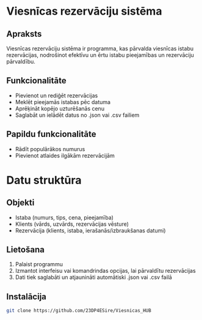 # Viesnīcas rezervāciju sistēma

## Apraksts

Viesnīcas rezervāciju sistēma ir programma, kas pārvalda viesnīcas istabu rezervācijas, nodrošinot efektīvu un ērtu istabu pieejamības un rezervāciju pārvaldību.

## Funkcionalitāte

- Pievienot un rediģēt rezervācijas
- Meklēt pieejamās istabas pēc datuma
- Aprēķināt kopējo uzturēšanās cenu
- Saglabāt un ielādēt datus no .json vai .csv failiem

## Papildu funkcionalitāte

- Rādīt populārākos numurus
- Pievienot atlaides ilgākām rezervācijām

# Datu struktūra

## Objekti

- Istaba (numurs, tips, cena, pieejamība)
- Klients (vārds, uzvārds, rezervācijas vēsture)
- Rezervācija (klients, istaba, ierašanās/izbraukšanas datumi)

## Lietošana

1. Palaist programmu
2. Izmantot interfeisu vai komandrindas opcijas, lai pārvaldītu rezervācijas
3. Dati tiek saglabāti un atjaunināti automātiski .json vai .csv failā

## Instalācija
```bash
git clone https://github.com/23DP4ESire/Viesnicas_HUB
